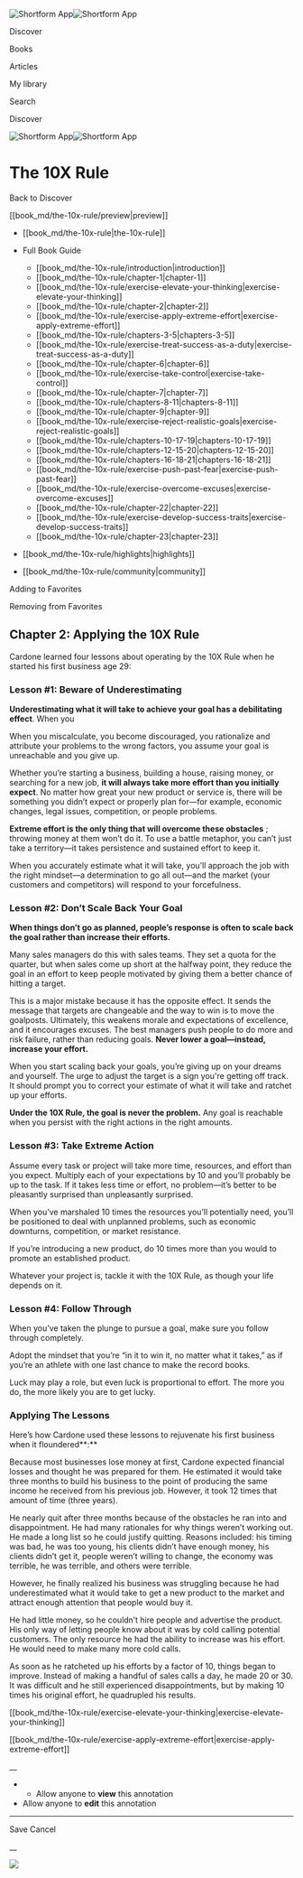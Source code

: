 ![Shortform App](/img/logo.36a2399e.svg)![Shortform App](/img/logo-dark.70c1b072.svg)

Discover

Books

Articles

My library

Search

Discover

![Shortform App](/img/logo.36a2399e.svg)![Shortform App](/img/logo-dark.70c1b072.svg)

# The 10X Rule

Back to Discover

[[book_md/the-10x-rule/preview|preview]]

  * [[book_md/the-10x-rule|the-10x-rule]]
  * Full Book Guide

    * [[book_md/the-10x-rule/introduction|introduction]]
    * [[book_md/the-10x-rule/chapter-1|chapter-1]]
    * [[book_md/the-10x-rule/exercise-elevate-your-thinking|exercise-elevate-your-thinking]]
    * [[book_md/the-10x-rule/chapter-2|chapter-2]]
    * [[book_md/the-10x-rule/exercise-apply-extreme-effort|exercise-apply-extreme-effort]]
    * [[book_md/the-10x-rule/chapters-3-5|chapters-3-5]]
    * [[book_md/the-10x-rule/exercise-treat-success-as-a-duty|exercise-treat-success-as-a-duty]]
    * [[book_md/the-10x-rule/chapter-6|chapter-6]]
    * [[book_md/the-10x-rule/exercise-take-control|exercise-take-control]]
    * [[book_md/the-10x-rule/chapter-7|chapter-7]]
    * [[book_md/the-10x-rule/chapters-8-11|chapters-8-11]]
    * [[book_md/the-10x-rule/chapter-9|chapter-9]]
    * [[book_md/the-10x-rule/exercise-reject-realistic-goals|exercise-reject-realistic-goals]]
    * [[book_md/the-10x-rule/chapters-10-17-19|chapters-10-17-19]]
    * [[book_md/the-10x-rule/chapters-12-15-20|chapters-12-15-20]]
    * [[book_md/the-10x-rule/chapters-16-18-21|chapters-16-18-21]]
    * [[book_md/the-10x-rule/exercise-push-past-fear|exercise-push-past-fear]]
    * [[book_md/the-10x-rule/exercise-overcome-excuses|exercise-overcome-excuses]]
    * [[book_md/the-10x-rule/chapter-22|chapter-22]]
    * [[book_md/the-10x-rule/exercise-develop-success-traits|exercise-develop-success-traits]]
    * [[book_md/the-10x-rule/chapter-23|chapter-23]]
  * [[book_md/the-10x-rule/highlights|highlights]]
  * [[book_md/the-10x-rule/community|community]]



Adding to Favorites 

Removing from Favorites 

## Chapter 2: Applying the 10X Rule

Cardone learned four lessons about operating by the 10X Rule when he started his first business age 29:

### Lesson #1: Beware of Underestimating

**Underestimating what it will take to achieve your goal has a debilitating effect**. When you

When you miscalculate, you become discouraged, you rationalize and attribute your problems to the wrong factors, you assume your goal is unreachable and you give up.

Whether you’re starting a business, building a house, raising money, or searching for a new job, **it will always take more effort than you initially expect**. No matter how great your new product or service is, there will be something you didn’t expect or properly plan for—for example, economic changes, legal issues, competition, or people problems.

**Extreme effort is the only thing that will overcome these obstacles** ; throwing money at them won’t do it. To use a battle metaphor, you can’t just take a territory—it takes persistence and sustained effort to keep it.

When you accurately estimate what it will take, you’ll approach the job with the right mindset—a determination to go all out—and the market (your customers and competitors) will respond to your forcefulness.

### Lesson #2: Don’t Scale Back Your Goal

**When things don’t go as planned, people’s response is often to scale back the goal rather than increase their efforts.**

Many sales managers do this with sales teams. They set a quota for the quarter, but when sales come up short at the halfway point, they reduce the goal in an effort to keep people motivated by giving them a better chance of hitting a target.

This is a major mistake because it has the opposite effect. It sends the message that targets are changeable and the way to win is to move the goalposts. Ultimately, this weakens morale and expectations of excellence, and it encourages excuses. The best managers push people to do more and risk failure, rather than reducing goals. **Never lower a goal—instead, increase your effort.**

When you start scaling back your goals, you’re giving up on your dreams and yourself. The urge to adjust the target is a sign you're getting off track. It should prompt you to correct your estimate of what it will take and ratchet up your efforts.

**Under the 10X Rule, the goal is never the problem.** Any goal is reachable when you persist with the right actions in the right amounts.

### Lesson #3: Take Extreme Action

Assume every task or project will take more time, resources, and effort than you expect. Multiply each of your expectations by 10 and you’ll probably be up to the task. If it takes less time or effort, no problem—it’s better to be pleasantly surprised than unpleasantly surprised.

When you’ve marshaled 10 times the resources you’ll potentially need, you’ll be positioned to deal with unplanned problems, such as economic downturns, competition, or market resistance.

If you’re introducing a new product, do 10 times more than you would to promote an established product.

Whatever your project is, tackle it with the 10X Rule, as though your life depends on it.

### Lesson #4: Follow Through

When you’ve taken the plunge to pursue a goal, make sure you follow through completely.

Adopt the mindset that you’re “in it to win it, no matter what it takes,” as if you’re an athlete with one last chance to make the record books.

Luck may play a role, but even luck is proportional to effort. The more you do, the more likely you are to get lucky.

### Applying The Lessons

Here’s how Cardone used these lessons to rejuvenate his first business when it floundered**:**

Because most businesses lose money at first, Cardone expected financial losses and thought he was prepared for them. He estimated it would take three months to build his business to the point of producing the same income he received from his previous job. However, it took 12 times that amount of time (three years).

He nearly quit after three months because of the obstacles he ran into and disappointment. He had many rationales for why things weren’t working out. He made a long list so he could justify quitting. Reasons included: his timing was bad, he was too young, his clients didn’t have enough money, his clients didn’t get it, people weren’t willing to change, the economy was terrible, he was terrible, and others were terrible.

However, he finally realized his business was struggling because he had underestimated what it would take to get a new product to the market and attract enough attention that people would buy it.

He had little money, so he couldn’t hire people and advertise the product. His only way of letting people know about it was by cold calling potential customers. The only resource he had the ability to increase was his effort. He would need to make many more cold calls.

As soon as he ratcheted up his efforts by a factor of 10, things began to improve. Instead of making a handful of sales calls a day, he made 20 or 30. It was difficult and he still experienced disappointments, but by making 10 times his original effort, he quadrupled his results.

[[book_md/the-10x-rule/exercise-elevate-your-thinking|exercise-elevate-your-thinking]]

[[book_md/the-10x-rule/exercise-apply-extreme-effort|exercise-apply-extreme-effort]]

__

  *   * Allow anyone to **view** this annotation
  * Allow anyone to **edit** this annotation



* * *

Save Cancel

__




![](https://bat.bing.com/action/0?ti=56018282&Ver=2&mid=0c82531a-ed26-49d7-ac55-07be551a3f54&sid=f30c5e70639211ee87d33f0876d93783&vid=f30c9700639211eeb3a75d830392c94f&vids=0&msclkid=N&pi=0&lg=en-US&sw=800&sh=600&sc=24&nwd=1&tl=Shortform%20%7C%20The%2010X%20Rule&p=https%3A%2F%2Fwww.shortform.com%2Fapp%2Fbook%2Fthe-10x-rule%2Fchapter-2&r=&lt=597&evt=pageLoad&sv=1&rn=590000)

